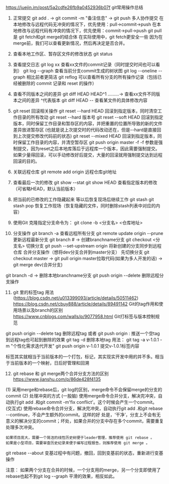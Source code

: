 https://juejin.im/post/5a2cdfe26fb9a0452936b07f   git常用操作总结
1. 正常提交
git add . -> git commit -m "备注信息" -> git push 
多人协作提交
在本地修改与远程代码无冲突的情况下，优先使用：pull->commit->push
在本地修改与远程代码有冲突的情况下，优先使用：commit->pull->push
git pull 是 git fetch和git merge的结合体
在实际使用中，git fetch更安全一些
因为在merge前，我们可以查看更新情况，然后再决定是否合并。

2. 查看本地工作区、暂存区文件的修改状态
git status

3. 查看提交日志
git log xx  查看xx文件的commit记录（同时提交时间也可以看到）
git log --graph   查看当前分支commit生成的树状图
git log --oneline --graph  相比前者更简洁
git reflog 可以查看所有分支的所有操作记录（包括已经被删除的 commit 记录和 reset 的操作）

4. 查看不同版本之间的差异
git diff HEAD HEAD^1 .........→ 查看xx文件不同版本之间的差异 ^代表版本
git diff HEAD -- <filename> 查看某文件的具体修改内容

5. git reset 回滚相关操作
git reset --hard HEAD 回滚到指定版本，同时清空工作目录的所有改动  git reset --hard  版本号
git reset --soft HEAD 回滚到指定版本，同时保留工作目录和暂存区的内容，并把重置的位置所导致的新的文件差异放进暂存区
(也就是说上次提交时的代码改动还在，但是--hard是直接回到上次提交修改代码前的状态)
git reset --mixed HEAD 回滚到指定版本，同时保留工作目录的内容，并清空暂存区
git push origin master -f   -f 参数是强制提交，因为reset之后本地库落后于远程库一个版本，因此需要强制提交。  如果少量得回滚，可以手动修改好后提交，大量的回滚就用强制提交达到远程回滚的目的。

6. 关联远程仓库
git remote add origin 远程仓库git地址

7. 查看最后一次的修改
git show --stat
git show HEAD 查看指定版本的修改（可省略HEAD，默认当前版本）

8. 把当前的已修改的工作隐藏起来 等以后恢复现场后继续工作
git stash
git stash pop 恢复工作现场（恢复隐藏的文件，同时删除stash列表中对应的内容）

9. 使用Git 克隆指定分支命令为：
git clone -b <分支名> <仓库地址>

10. 分支操作
git branch -a  查看远程所有分支
git remote update origin --prune  更新远程最新分支
git branch <branchname> # → 创建branchname分支
git  checkout <分支名>  切换分支
git push --set-upstream origin <branchname>   将新创建的分支同步到远程仓库
合并分支操作（想将dev分支合并到master分支）
先切换分支  git  checkout master -> git pull origin master拉取代码(如果为多人开发的话) -> git merge dev(合并分支)

git branch -d <branchname> → 删除本地branchname分支
git push origin --delete <branchName>  删除远程分支操作


11. git 里的标签tag   用法(https://blog.csdn.net/u013399093/article/details/50511462)
https://blog.csdn.net/cbuy888/article/details/89491142      Git的tag作用和使用场景以及branch的区别
https://www.cnblogs.com/walls/p/9077958.html        Git打标签与版本控制规范

git push origin --delete tag <tagname>  删除远程tag   或者 git push origin :<branchName>  推送一个空tag到远程tag也可起到删除的效果
git tag -d <tagname>    删除本地tag
用法：
git tag -a v-1.0.1 -m "个性化需求迭代开发" 
git push origin v-1.0.1 提交v-1.0.1标签内容

标签其实就相当于当前版本的一个打包，标记，其实现实开发中用的并不多。相当于当前版本的一个映射，日后好管理和回溯


12. git rebase 和 git merge两个合并分支方法的区别       https://www.jianshu.com/p/86de428f4135

(1) 采用merge和rebase后，git log的区别，merge命令不会保留merge的分支的commit
(2) 处理冲突的方式
    (一股脑) 使用merge命令合并分支，解决完冲突，自动执行git add .和git commit -m'fix conflict'。这个时候会产生一个commit。
    (交互式) 使用rebase命令合并分支，解决完冲突，自动执行git add .和git rebase --continue，不会产生额外的commit。这样的好
    处是，‘干净’，分支上不会有无意义的解决分支的commit；坏处，如果合并的分支中存在多个commit，需要重复处理多次冲突。

    如果项目庞大，需要一个简洁的线性历史树便于leader管理，推荐使用 git rebase 。    如果是小型项目，需要审查历史纪录来便于编写过程报告，则推荐使用 git merge 。

git rebase --about 变基过程中有问题，撤回，回到变基前的状态，重新进行变基操作

注意： 如果两个分支在合并的时候，一个分支用的merge，另一个分支即使用了rebase也起不到git log --graph 平滑的效果，相反如此。